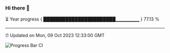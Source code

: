 ### Hi there 👋

⏳ Year progress { ███████████████████████▁▁▁▁▁▁▁ } 77.13 %

---

⏰ Updated on Mon, 09 Oct 2023 12:33:00 GMT

![Progress Bar CI](https://github.com/liununu/liununu/workflows/Progress%20Bar%20CI/badge.svg)
